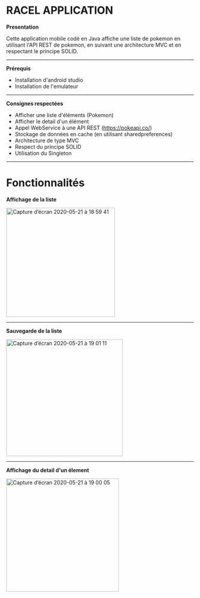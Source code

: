 # RACEL APPLICATION 

**Presentation**

Cette application mobile codé en Java affiche une liste de pokemon en utilisant l'API REST de pokemon, en suivant une architecture MVC et en respectant le principe SOLID.

---

**Prérequis**

- Installation d'android studio
- Installation de l'emulateur

---

**Consignes respectées**

- Afficher une liste d'éléments (Pokemon)
- Afficher le detail d'un élément 
- Appel WebService à une API REST (https://pokeapi.co/)
- Stockage de données en cache (en utilisant sharedpreferences)
- Architecture de type MVC
- Respect du principe SOLID
- Utilisation du Singleton 

---

# Fonctionnalités

**Affichage de la liste**

<img width="292" alt="Capture d’écran 2020-05-21 à 18 59 41" src="https://user-images.githubusercontent.com/65063078/82584963-8ca0c400-9b95-11ea-8d23-c0d335ec497b.png">

---

**Sauvegarde de la liste**

<img width="313" alt="Capture d’écran 2020-05-21 à 19 01 11" src="https://user-images.githubusercontent.com/65063078/82585326-1cdf0900-9b96-11ea-8f13-005802879e04.png">

---

**Affichage du detail d'un élement**

<img width="303" alt="Capture d’écran 2020-05-21 à 19 00 05" src="https://user-images.githubusercontent.com/65063078/82585472-53b51f00-9b96-11ea-8958-4b835b924488.png">














